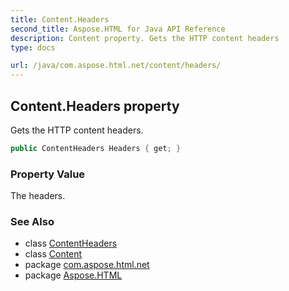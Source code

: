 ```yaml
---
title: Content.Headers
second_title: Aspose.HTML for Java API Reference
description: Content property. Gets the HTTP content headers
type: docs

url: /java/com.aspose.html.net/content/headers/
---
```

## Content.Headers property

Gets the HTTP content headers.

```java
public ContentHeaders Headers { get; }
```

### Property Value

The headers.

### See Also

* class [ContentHeaders](../../contentheaders/)
* class [Content](../)
* package [com.aspose.html.net](../../../com.aspose.html.net/)
* package [Aspose.HTML](../../../)
